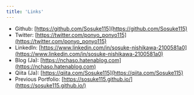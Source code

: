 ```yaml
---
title: 'Links'
---
```


- Github: [https://github.com/Sosuke115](https://github.com/Sosuke115)
- Twitter: [https://twitter.com/ponyo_ponyo115](https://twitter.com/ponyo_ponyo115)
- LinkedIn: [https://www.linkedin.com/in/sosuke-nishikawa-2100581a0](https://www.linkedin.com/in/sosuke-nishikawa-2100581a0)
- Blog (Ja): [https://nchaso.hatenablog.com](https://nchaso.hatenablog.com)
- Qiita (Ja): [https://qiita.com/Sosuke115](https://qiita.com/Sosuke115)
- Previous Portfolio: [https://sosuke115.github.io/](https://sosuke115.github.io/)

